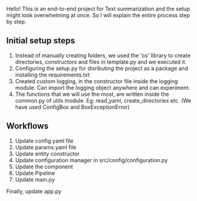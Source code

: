 Hello! This is an end-to-end project for Text summarization and the setup might look overwhelming at once. So I will explain the entire process step by step.

## Initial setup steps

1. Instead of manually creating folders, we used the 'os' library to create directories, constructors and files in template.py and we executed it.
2. Configuring the setup.py for disributing the project as a package and installing the requirements.txt
3. Created custom logging, in the constructor file inside the logging module. Can import the logging object anywhere and can experiment.
4. The functions that we will use the most, are written inside the common.py of utils module. Eg: read_yaml, create_directories etc.
   (We have used ConfigBox and BoxExceptionError)

## Workflows
1. Update config.yaml file
2. Update params.yaml file
3. Update entity constructor
4. Update configuration manager in src/config/configuration.py
5. Update the component
6. Update Pipeline
7. Update main.py

Finally, update app.py

